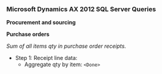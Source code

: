 ﻿### Microsoft Dynamics AX 2012 SQL Server Queries
 
**Procurement and sourcing**

**Purchase orders**

*Sum of all items qty in purchase order receipts.*

* Step 1: Receipt line data: 
	* Aggregate qty by item: `<Done>`
